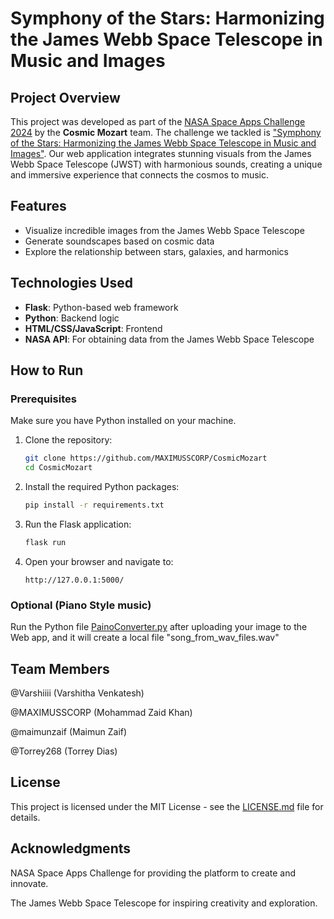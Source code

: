 # Symphony of the Stars: Harmonizing the James Webb Space Telescope in Music and Images

## Project Overview

This project was developed as part of the [NASA Space Apps Challenge 2024](https://www.spaceappschallenge.org/nasa-space-apps-2024/) by the **Cosmic Mozart** team. The challenge we tackled is ["Symphony of the Stars: Harmonizing the James Webb Space Telescope in Music and Images"](https://www.spaceappschallenge.org/nasa-space-apps-2024/challenges/symphony-of-the-stars-harmonizing-the-james-webb-space-telescope-in-music-and-images/). Our web application integrates stunning visuals from the James Webb Space Telescope (JWST) with harmonious sounds, creating a unique and immersive experience that connects the cosmos to music.

## Features

- Visualize incredible images from the James Webb Space Telescope
- Generate soundscapes based on cosmic data
- Explore the relationship between stars, galaxies, and harmonics

## Technologies Used

- **Flask**: Python-based web framework
- **Python**: Backend logic
- **HTML/CSS/JavaScript**: Frontend
- **NASA API**: For obtaining data from the James Webb Space Telescope

## How to Run

### Prerequisites

Make sure you have Python installed on your machine.

1. Clone the repository:
   ```bash
   git clone https://github.com/MAXIMUSSCORP/CosmicMozart
   cd CosmicMozart
2. Install the required Python packages:
   ```bash
   pip install -r requirements.txt
3. Run the Flask application:
   ```bash
   flask run
4. Open your browser and navigate to:
   ```
   http://127.0.0.1:5000/
### Optional (Piano Style music)
Run the Python file [PainoConverter.py](PainoConverter.py) after uploading your image to the Web app, and it will create a local file "song_from_wav_files.wav"

## Team Members

@Varshiiii (Varshitha Venkatesh)

@MAXIMUSSCORP (Mohammad Zaid Khan)

@maimunzaif (Maimun Zaif)

@Torrey268 (Torrey Dias)


## License

This project is licensed under the MIT License - see the [LICENSE.md](LICENSE.md) file for details.

## Acknowledgments

NASA Space Apps Challenge for providing the platform to create and innovate.

The James Webb Space Telescope for inspiring creativity and exploration.
